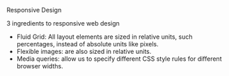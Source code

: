 Responsive Design

3 ingredients to responsive web design
*   Fluid Grid: All layout elements are sized in relative
    units, such percentages, instead of absolute units like pixels.
*   Flexible images: are also sized in relative units.
*   Media queries: allow us to specify different CSS style 
    rules for different browser widths.